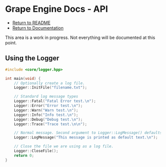 # Grape Engine Docs - API
- [Return to README](https://github.com/BlurrySquire/Grape-Engine)
- [Return to Documentation](https://github.com/BlurrySquire/Grape-Engine/blob/main/documentation/documentation.md)

This area is a work in progress. Not everything will be documented at this point.

## Using the Logger
```c++
#include <core/logger.hpp>

int main(void) {
    // Optionally create a log file.
    Logger::InitFile("filename.txt");

    // Standard log message types
    Logger::Fatal("Fatal Error test.\n");
    Logger::Error("Error test.\n");
    Logger::Warn("Warn test.\n");
    Logger::Info("Info test.\n");
    Logger::Debug("Debug test.\n");
    Logger::Trace("Trace test.\n\n");

    // Normal message. Second argument to Logger::LogMessage() defaults to LogLevel::DEFAULT.
    Logger::LogMessage("This message is printed as default text.\n");

    // Close the file we are using as a log file.
    Logger::CloseFile();
    return 0;
}
```